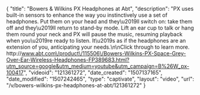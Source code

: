 {
    "title": "Bowers & Wilkins PX Headphones at Abt",
    "description": "PX uses built-in sensors to enhance the way you instinctively use a set of headphones. Put them on your head and they\u2019ll switch on: take them off and they\u2019ll return to stand-by mode. Lift an ear cup to talk or hang them round your neck and PX will pause the music, resuming playback when you\u2019re ready to listen. It\u2019s as if the headphones are an extension of you, anticipating your needs.\n\nClick through to learn more. http:\/\/www.abt.com\/product\/115506\/Bowers-Wilkins-PX-Space-Grey-Over-Ear-Wireless-Headphones-FP389683.html?utm_source=google&utm_medium=youtube&utm_campaign=B%26W_px-100417",
    "videoid": "121361272",
    "date_created": "1507137165",
    "date_modified": "1507242465",
    "type": "captivate",
    "layout": "video",
    "url": "\/v\/bowers-wilkins-px-headphones-at-abt\/121361272"
}